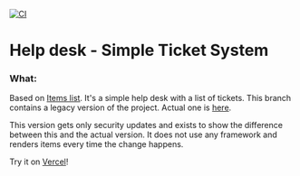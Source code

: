 [![CI](https://github.com/solarlime/help-desk/actions/workflows/legacy.yml/badge.svg?branch=legacy)](https://github.com/solarlime/help-desk/actions/workflows/legacy.yml)

# Help desk - Simple Ticket System

### What:

Based on [Items list](https://github.com/solarlime/items-list).
It's a simple help desk with a list of tickets. This branch contains a legacy version of the project. Actual one is [here](https://github.com/solarlime/help-desk/tree/master/).

This version gets only security updates and exists to show the difference between this and the actual version. It does not use any framework and renders items every time the change happens.

Try it on [Vercel](https://help-desk-legacy.solarlime.dev/)!
